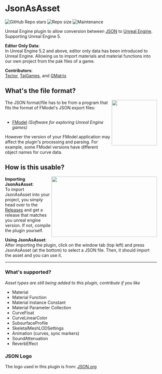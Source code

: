 # JsonAsAsset

![GitHub Repo stars](https://img.shields.io/github/stars/Tectors/JsonAsAsset?style=for-the-badge&logo=&color=lightgrey)
![Repo size](https://img.shields.io/github/repo-size/Tectors/JsonAsAsset?label=total%20size&style=for-the-badge&logo=&color=lightgrey&logoColor=lightgrey)
![Maintenance](https://img.shields.io/maintenance/yes/2023?style=for-the-badge&logo=&color=lightgrey)

Unreal Engine plugin to allow conversion between [JSON](https://www.json.org/json-en.html) to [Unreal Engine](https://www.unrealengine.com/en-US). Supporting Unreal Engine 5.

**Editor Only Data**:
<br> In Unreal Engine 5.2 and above, editor only data has been introduced to Unreal Engine. Allowing us to import materials and material functions into our own project from the pak files of a game.

**Contributors**:
<br> [Tector](https://github.com/Tectors), [TajGames](https://github.com/), and [GMatrix](https://github.com/GMatrixGames)

## What's the file format?
<img align="right" width="150" height="150" src="https://raw.githubusercontent.com/4sval/FModel/master/FModel/FModel.ico">
The JSON format/file has to be from a program that fits the format of FModel's JSON export files:
<br><br>

- [FModel](https://fmodel.app) *(Software for exploring Unreal Engine games)*

However the version of your FModel application may affect the plugin's processing and parsing. For example, some FModel versions have different object names for curve data.

## How is this usable?
<img align="right" width="350" height="200" src="https://user-images.githubusercontent.com/73559984/224574869-6365f76f-8684-4788-b3c2-ad9acf832984.gif">

**Importing JsonAsAsset**:
<br> To import JsonAsAsset into your project, you simply head over to the [Releases](https://github.com/Tectors/JsonAsAsset/releases) and get a release that matches you unreal engine version. If not, compile the plugin yourself.

**Using JsonAsAsset**:
<br> After importing the plugin, click on the window tab (top left) and press JsonAsAsset (at the bottom) to select a JSON file. Then, it should import the asset and you can use it.

   -----------

### What's supported?
*Asset types are still being added to this plugin, contribute if you like*

- Material
- Material Function
- Material Instance Constant
- Material Parameter Collection
- CurveFloat
- CurveLinearColor
- SubsurfaceProfile
- SkeletalMeshLODSettings
- Animation (curves, sync markers)
- SoundAttenuation
- ReverbEffect

### JSON Logo
The logo used in this plugin is from: [JSON.org](https://www.json.org/json-en.html)
